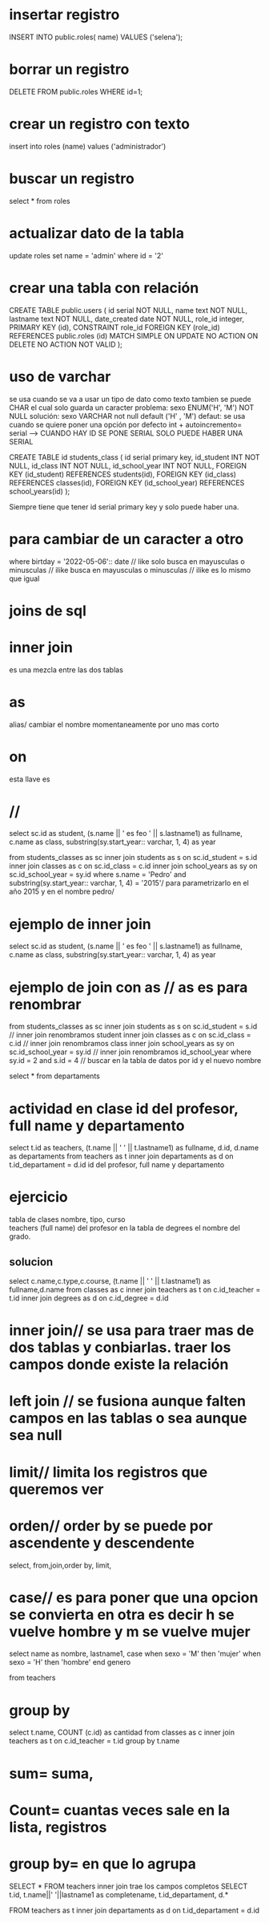 # insertar registro
INSERT INTO public.roles(
	 name)
	VALUES ('selena');
# borrar un registro
DELETE FROM public.roles
	WHERE id=1;
# crear un registro con texto
insert into roles 
(name) 
values ('administrador')
# buscar un registro 
select * from roles
# actualizar dato de la tabla
update roles 
set name = 'admin'
where id = '2'
# crear una tabla con relación
CREATE TABLE public.users
(
    id serial NOT NULL,
    name text NOT NULL,
    lastname text NOT NULL,
    date_created date NOT NULL,
    role_id integer,
    PRIMARY KEY (id),
    CONSTRAINT role_id FOREIGN KEY (role_id)
        REFERENCES public.roles (id) MATCH SIMPLE
        ON UPDATE NO ACTION
        ON DELETE NO ACTION
        NOT VALID
);
# uso de varchar
se usa cuando se va a usar un tipo de dato como texto tambien se puede CHAR el cual solo guarda un caracter
problema: sexo ENUM('H', 'M') NOT NULL 
solución: sexo VARCHAR not null default ('H' , 'M')
defaut: se usa cuando se quiere poner una opción por defecto
int + autoincremento= serial --> CUANDO HAY ID SE PONE SERIAL SOLO PUEDE HABER UNA SERIAL

CREATE TABLE id students_class (
    id serial primary key,
    id_student INT NOT NULL,
    id_class INT NOT NULL,
    id_school_year INT NOT NULL,
    FOREIGN KEY (id_student) REFERENCES students(id),
    FOREIGN KEY (id_class) REFERENCES classes(id),
    FOREIGN KEY (id_school_year) REFERENCES school_years(id)
);

Siempre tiene que tener id serial primary key y solo puede haber una. 
# para cambiar de un caracter a otro
where birtday = '2022-05-06':: date
// like solo busca en mayusculas o minusculas
// ilike busca en mayusculas o minusculas
// ilike es lo mismo que igual

# joins de sql 
# inner join 
es una mezcla entre las dos tablas 
# as 
alias/ cambiar el nombre momentaneamente por uno mas corto
# on 
esta llave es 
# //
select sc.id as student, (s.name || ' es feo ' || s.lastname1) as fullname, c.name as class, 
substring(sy.start_year:: varchar, 1, 4) as year

from students_classes as sc
inner join students as s on sc.id_student = s.id
inner join classes as c on sc.id_class = c.id 
inner join school_years as sy on sc.id_school_year = sy.id
where s.name = 'Pedro' and substring(sy.start_year:: varchar, 1, 4) = '2015'/ para parametrizarlo en el año 2015 y en el nombre pedro/


# ejemplo de inner join  
select sc.id as student, (s.name || ' es feo ' || s.lastname1) as fullname, c.name as class, 
substring(sy.start_year:: varchar, 1, 4) as year
# ejemplo de join con as // as es para renombrar
from students_classes as sc
inner join students as s on sc.id_student = s.id // inner join renombramos student
inner join classes as c on sc.id_class = c.id // inner join renombramos class
inner join school_years as sy on sc.id_school_year = sy.id // inner join renombramos id_school_year
where sy.id = 2 and s.id = 4  // buscar en la tabla de datos por id y el nuevo nombre

select * from departaments
# actividad en clase id del profesor, full name y departamento

select t.id as teachers, (t.name || ' ' || t.lastname1) as fullname, d.id, d.name as departaments
from teachers as t
inner join departaments as d on t.id_departament = d.id
id del profesor, full name y departamento
# ejercicio
tabla de clases nombre, tipo, curso  
teachers (full name) del profesor 
en la tabla de degrees el nombre del grado.
## solucion 
select c.name,c.type,c.course, (t.name || ' ' || t.lastname1) as fullname,d.name
from classes as c
inner join teachers as t on c.id_teacher = t.id 
inner join degrees as d on c.id_degree = d.id
# inner join// se usa para traer mas de dos tablas y conbiarlas. traer los campos donde existe la relación
# left join // se fusiona aunque falten campos en las tablas o sea aunque sea null  
# limit// limita los registros que queremos ver
# orden// order by se puede por ascendente y descendente
select, from,join,order by, limit, 
# case// es para poner que una opcion se convierta en otra es decir h se vuelve hombre y m se vuelve mujer
select 
    name as nombre, lastname1,
        case 
            when sexo = 'M'
                then 'mujer'
            when sexo =  'H'
                then 'hombre'
        end genero        
        
from teachers 
# group by 
select 
    t.name,
        COUNT (c.id) as cantidad
            from classes as c inner join teachers as t on c.id_teacher = t.id
                group by  t.name
# sum= suma, 
# Count= cuantas veces sale en la lista, registros
# group by= en que lo agrupa
SELECT * FROM teachers
inner join trae los campos completos 
SELECT 
    t.id,
    t.name||' '||lastname1 as completename,
    t.id_departament,
    d.*

FROM teachers as t
inner join departaments as d on t.id_departament = d.id

